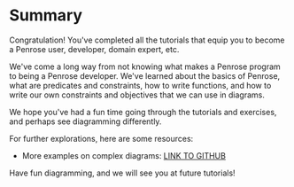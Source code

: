 # Summary

Congratulation! You've completed all the tutorials that equip you to become a Penrose user, developer, domain expert, etc. 

We've come a long way from not knowing what makes a Penrose program to being a Penrose developer. We've learned about the basics of Penrose, what are predicates and constraints, how to write functions, and how to write our own constraints and objectives that we can use in diagrams.

We hope you've had a fun time going through the tutorials and exercises, and perhaps see diagramming differently. 

For further explorations, here are some resources:

* More examples on complex diagrams: [LINK TO GITHUB](https://github.com/penrose/penrose/wiki/Example-diagrams)

Have fun diagramming, and we will see you at future tutorials!

